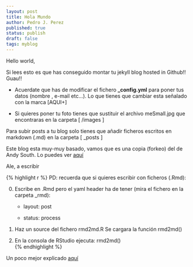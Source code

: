 ```yaml
---
layout: post
title: Hola Mundo
author: Pedro J. Perez
published: true
status: publish
draft: false
tags: myblog
---
```

 
Hello world,
 
Si lees esto es que has conseguido montar tu jekyll blog hosted in Github!! Guau!! 
 
- Acuerdate que has de modificar el fichero **_config.yml** para poner tus datos (nombre , e-mail etc...). Lo que tienes que cambiar esta señalado con la marca [AQUI+]   
 
- Si quieres poner tu foto tienes que sustituir el archivo meSmall.jpg que encontraras en la carpeta  [  /images  ]   
 
 
Para subir posts a tu blog solo tienes que añadir ficheros escritos en markdown (.md) en la carpeta [  _posts  ]    
 
 
Este blog esta muy-muy basado, vamos que es una copia (forkeo) del de Andy South. Lo puedes ver [aquí](http://andysouth.github.io/)    
 
 
 
Ale, a escribir    
 
 
 

{% highlight r %}
PD: recuerda que si quieres escribir con ficheros (.Rmd):   
 
0) Escribe en .Rmd pero el yaml header ha de tener (mira el fichero en la carpeta _rmd):     
 
    - layout: post    
    
    - status: process  
    
1) Haz un source del fichero rmd2md.R Se cargara la función rmd2md() 
 
2) En la consola de RStudio ejecuta:  rmd2md()  
{% endhighlight %}
 
 
Un poco mejor explicado [aquí](http://perezp44.github.io/r/Tutorial-para-crear-Jekyll-blog-hosted-in-Gitbub/)
